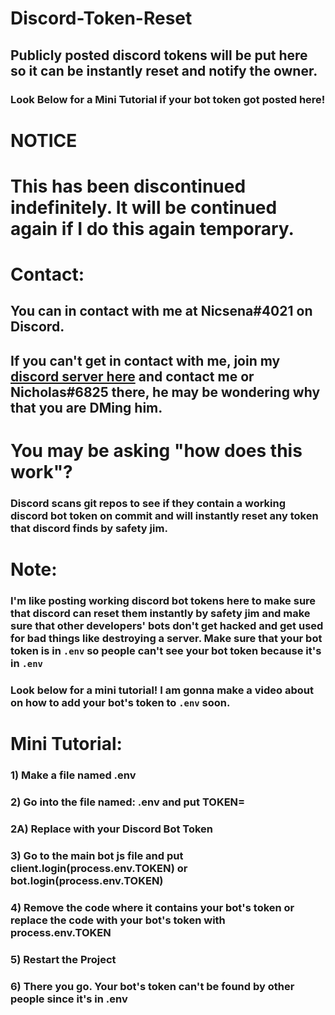 # Discord-Token-Reset
## Publicly posted discord tokens will be put here so it can be instantly reset and notify the owner.
### Look Below for a Mini Tutorial if your bot token got posted here!

# NOTICE
# This has been discontinued indefinitely. It will be continued again if I do this again temporary.

# Contact:
## You can in contact with me at **Nicsena#4021** on Discord.
## If you can't get in contact with me, join my [discord server here](https://nsyt.tk/discord) and contact me or Nicholas#6825 there, he may be wondering why that you are DMing him.

# You may be asking "how does this work"?
### Discord scans git repos to see if they contain a working discord bot token on commit and will instantly reset any token that discord finds by safety jim.

# Note:
### I'm like posting working discord bot tokens here to make sure that discord can reset them instantly by safety jim and make sure that other developers' bots don't get hacked and get used for bad things like destroying a server. Make sure that your bot token is in `.env` so people can't see your bot token because it's in `.env`
### Look below for a mini tutorial! I am gonna make a video about on how to add your bot's token to `.env` soon.

# Mini Tutorial:
### 1) Make a file named .env

### 2) Go into the file named: .env and put TOKEN=<YOUR-DISCORD-BOT-TOKEN>
### 2A) Replace <YOUR-DISCORD-BOT-TOKEN> with your Discord Bot Token

### 3) Go to the main bot js file and put client.login(process.env.TOKEN) or bot.login(process.env.TOKEN)

### 4) Remove the code where it contains your bot's token or replace the code with your bot's token with process.env.TOKEN

### 5) Restart the Project

### 6) There you go. Your bot's token can't be found by other people since it's in .env

